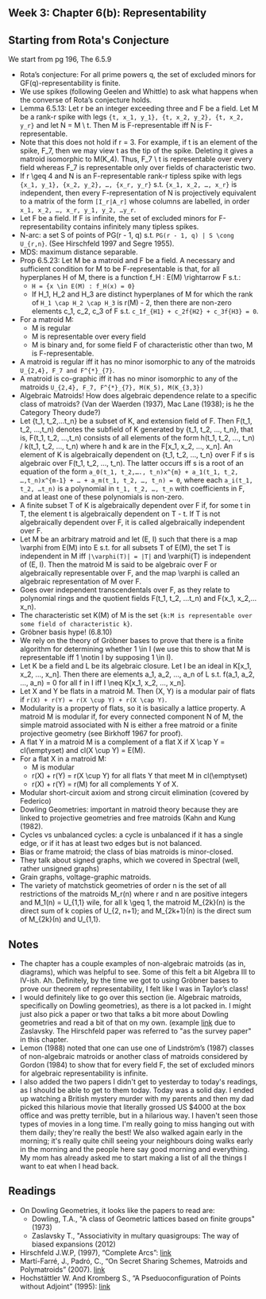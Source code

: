 ## Week 3: Chapter 6(b): Representability

## Starting from Rota's Conjecture
We start from pg 196, The 6.5.9
- Rota’s conjecture: For all prime powers q, the set of excluded minors for GF(q)-representability is finite.
- We use spikes (following Geelen and Whittle) to ask what happens when the converse of Rota’s conjecture holds.
- Lemma 6.5.13: Let r be an integer exceeding three and F be a field. Let M be a rank-r spike with legs ```{t, x_1, y_1}, {t, x_2, y_2}, {t, x_2, y_r}``` and let N = M \ t. Then M is F-representable iff N is F-representable.
- Note that this does not hold if r = 3. For example, if t is an element of the spike, F_7, then we may view t as the tip of the spike. Deleting it gives a matroid isomorphic to M(K_4). Thus, F_7 \ t is representable over every field whereas F_7 is representable only over fields of characteristic two.
- If r \geq 4 and N is an F-representable rank-r tipless spike with legs ```{x_1, y_1}, {x_2, y_2}, …, {x_r, y_r}``` s.t. ```{x_1, x_2, …, x_r}``` is independent, then every F-representation of N is projectively equivalent to a matrix of the form ```[I_r|A_r]``` whose columns are labelled, in order ```x_1, x_2, …, x_r, y_1, y_2, …y_r```.
- Let F be a field. If F is infinite, the set of excluded minors for F-representability contains infinitely many tipless spikes.
- N-arc: a set S of points of PG(r - 1, q) s.t. ```PG(r - 1, q) | S \cong U_{r,n}```. (See Hirschfeld 1997 and Segre 1955).
- MDS: maximum distance separable.
- Prop 6.5.23: Let M be a matroid and F be a field. A necessary and sufficient condition for M to be F-representable is that, for all hyperplanes H of M, there is a function f_H : E(M) \rightarrow F s.t.:
    - ```H = {x \in E(M) : f_H(x) = 0}```
    - If H_1, H_2 and H_3 are distinct hyperplanes of M for which the rank of ```H_1 \cap H_2 \cap H_3``` is r(M) - 2, then there are non-zero elements c_1, c_2, c_3 of F s.t. ```c_1f_{H1} + c_2f{H2} + c_3f{H3} = 0```.
- For a matroid M:
    - M is regular
    - M is representable over every field
    - M is binary and, for some field F of characteristic other than two, M is F-representable.
- A matroid is regular iff it has no minor isomorphic to any of the matroids ```U_{2,4}, F_7 and F^{*}_{7}```.
- A matroid is co-graphic iff it has no minor isomorphic to any of the matroids ```U_{2,4}, F_7, F^{*}_{7}, M(K_5), M(K_{3,3})```
- Algebraic Matroids! How does algebraic dependence relate to a specific class of matroids? (Van der Waerden (1937), Mac Lane (1938); is he the Category Theory dude?)
- Let {t_1, t_2,…t_n} be a subset of K, and extension field of F. Then F(t_1, t_2, …,t_n) denotes the subfield of K generated by {t_1, t_2, …, t_n}, that is, F(t_1, t_2, …,t_n) consists of all elements of the form h(t_1, t_2, …, t_n) / k(t_1, t_2, …, t_n) where h and k are in the F[x_1, x_2, …, x_n]. An element of K is algebraically dependent on {t_1, t_2, …, t_n} over F if s is algebraic over F(t_1, t_2, …, t_n). The latter occurs iff s is a root of an equation of the form ```a_0(t_1, t_2,…., t_n)x^{m} + a_1(t_1, t_2, …,t_n)x^{m-1} + … + a_m(t_1, t_2, …, t_n) = 0```, where each ```a_i(t_1, t_2, …t_n)``` is a polynomial in ```t_1, t_2, …, t_n``` with coefficients in F, and at least one of these polynomials is non-zero.
- A finite subset T of K is algebraically dependent over F if, for some t in T, the element t is algebraically dependent on T - t. If T is not algebraically dependent over F, it is called algebraically independent over F. 
- Let M be an arbitrary matroid and let (E, I) such that there is a map \varphi from E(M) into E s.t. for all subsets T of E(M), the set T is independent in M iff ```|\varphi(T)| = |T|``` and \varphi(T) is independent of (E, I). Then the matroid M is said to be algebraic over F or algebraically representable over F, and the map \varphi is called an algebraic representation of M over F. 
- Goes over independent transcendentals over F, as they relate to polynomial rings and the quotient fields F(t_1, t_2, …t_n) and F(x_1, x_2,…x_n).
- The characteristic set K(M) of M is the set ```{k:M is representable over some field of characteristic k}```.
- Gröbner basis hype! (6.8.10)
- We rely on the theory of Gröbner bases to prove that there is a finite algorithm for determining whether 1 \in I (we use this to show that M is representable iff 1 \notin I by supposing 1 \in I). 
- Let K be a field and L be its algebraic closure. Let I be an ideal in K[x_1, x_2, …, x_n]. Then there are elements a_1, a_2, …, a_n of L s.t. f(a_1, a_2, …, a_n) = 0 for all f in I iff I \neq K[x_1, x_2, …, x_n].
- Let X and Y be flats in a matroid M. Then (X, Y) is a modular pair of flats if ```r(X) + r(Y) = r(X \cup Y) + r(X \cap Y)```.
- Modularity is a property of flats, so it is basically a lattice property. A matroid M is modular if, for every connected component N of M, the simple matroid associated with N is either a free matroid or a finite projective geometry (see Birkhoff 1967 for proof).
- A flat Y in a matroid M is a complement of a flat X if X \cap Y = cl(\emptyset) and cl(X \cup Y) = E(M).
- For a flat X in a matroid M:
    - M is modular
    - r(X) + r(Y) = r(X \cup Y) for all flats Y that meet M in cl(\emptyset)
    - r(X) + r(Y) = r(M) for all complements Y of X.
- Modular short-circuit axiom and strong circuit elimination (covered by Federico)
- Dowling Geometries: important in matroid theory because they are linked to projective geometries and free matroids (Kahn and Kung (1982).
- Cycles vs unbalanced cycles: a cycle is unbalanced if it has a single edge, or if it has at least two edges but is not balanced.
- Bias or frame matroid; the class of bias matroids is minor-closed.
- They talk about signed graphs, which we covered in Spectral (well, rather unsigned graphs)
- Grain graphs, voltage-graphic matroids.
- The variety of matchstick geometries of order n is the set of all restrictions of the matroids M_r(n) where r and n are positive integers and M_1(n) = U_{1,1} wile, for all k \geq 1, the matroid M_{2k}(n) is the direct sum of k copies of U_{2, n+1}; and M_{2k+1}(n) is the direct sum of M_{2k}(n) and U_{1,1}.

## Notes
- The chapter has a couple examples of non-algebraic matroids (as in, diagrams), which was helpful to see. Some of this felt a bit Algebra III to IV-ish. Ah. Definitely, by the time we got to using Gröbner bases to prove our theorem of representability, I felt like I was in Taylor’s class!
- I would definitely like to go over this section (ie. Algebraic matroids, specifically on Dowling geometries), as there is a lot packed in. I might
just also pick a paper or two that talks a bit more about Dowling geometries and read a bit of that on my own. (example [link](http://people.math.binghamton.edu/zaslav/Tpapers/maastricht.pdf) due to Zaslavsky.
The Hirschfeld paper was referred to "as the survey paper" in this chapter.
- Lemon (1988) noted that one can use one of Lindström’s (1987) classes of non-algebraic matroids or another class of matroids considered by Gordon (1984) to show that for every field F, the set of excluded minors for algebraic representability is infinite.
- I also added the two papers I didn't get to yesterday to today's readings, as I should be able to get to them today. Today was a solid day.
I ended up watching a British mystery murder with my parents and then my dad picked this hilarious movie that literally grossed US $4000 at the box office 
and was pretty terrible, but in a hilarious way. I haven't seen those types of movies in a long time. I'm really going to miss hanging out with them
daily; they're really the best! We also walked again early in the morning; it's really quite chill seeing your neighbours doing walks early in the morning
and the people here say good morning and everything. My mom has already asked me to start making a list of all the things I want to eat when I head back.

## Readings
- On Dowling Geometries, it looks like the papers to read are:
  - Dowling, T.A., "A class of Geometric lattices based on finite groups" (1973)
  - Zaslavsky T., "Associativity in multary quasigroups: The way of biased expansions (2012)
- Hirschfeld J.W.P, (1997), “Complete Arcs”: [link](https://www.sciencedirect.com/science/article/pii/S0012365X96003305)
- Martí-Farré, J., Padró, C., “On Secret Sharing Schemes, Matroids and Polymatroids” (2007). [link](https://iacr.org/archive/tcc2007/43920273/43920273.pdf)
- Hochstättler W. And Kromberg S., “A Pseduoconfiguration of Points without Adjoint” (1995): [link](https://www.math.ucdavis.edu/~deloera/MISC/LA-BIBLIO/trunk/Hochstatler.pdf) 
